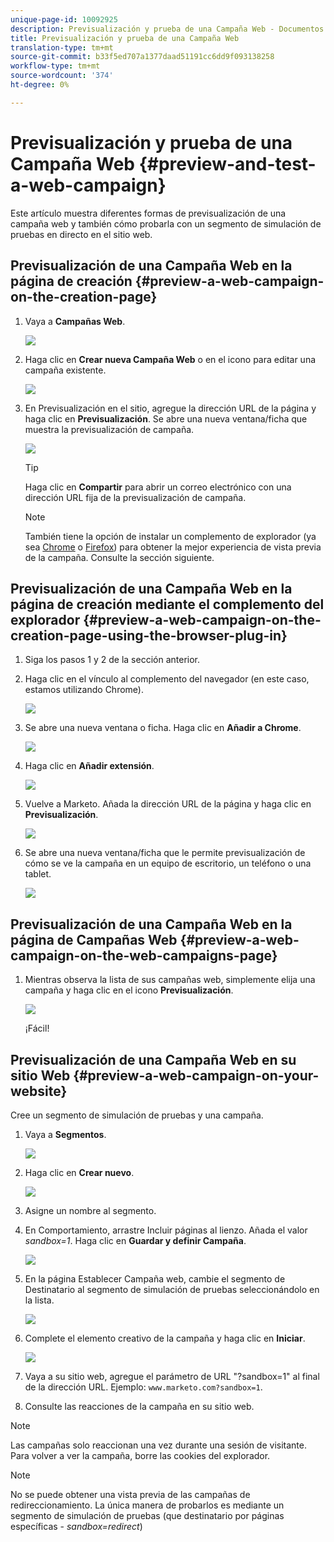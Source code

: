 ```yaml
---
unique-page-id: 10092925
description: Previsualización y prueba de una Campaña Web - Documentos de marketing - Documentación del producto
title: Previsualización y prueba de una Campaña Web
translation-type: tm+mt
source-git-commit: b33f5ed707a1377daad51191cc6dd9f093138258
workflow-type: tm+mt
source-wordcount: '374'
ht-degree: 0%

---
```



# Previsualización y prueba de una Campaña Web {#preview-and-test-a-web-campaign}

Este artículo muestra diferentes formas de previsualización de una campaña web y también cómo probarla con un segmento de simulación de pruebas en directo en el sitio web.

## Previsualización de una Campaña Web en la página de creación {#preview-a-web-campaign-on-the-creation-page}

1. Vaya a **Campañas Web**.

   ![](assets/image2016-8-18-15-3a59-3a35.png)

1. Haga clic en **Crear nueva Campaña Web** o en el icono para editar una campaña existente.

   ![](assets/create-new-or-edit-web-campaign.png)

1. En Previsualización en el sitio, agregue la dirección URL de la página y haga clic en **Previsualización**. Se abre una nueva ventana/ficha que muestra la previsualización de campaña.

   ![](assets/three-1.png)

   >[!TIP]
   >
   >Haga clic en **Compartir** para abrir un correo electrónico con una dirección URL fija de la previsualización de campaña.

   >[!NOTE]
   >
   >También tiene la opción de instalar un complemento de explorador (ya sea [Chrome](https://chrome.google.com/webstore/detail/marketo-web-personalizati/ldiddonjplchallbngbccbfdfeldohkj) o [Firefox](https://rtp-static.marketo.com/rtp/libs/mwp-0.0.0.8.xpi)) para obtener la mejor experiencia de vista previa de la campaña. Consulte la sección siguiente.

## Previsualización de una Campaña Web en la página de creación mediante el complemento del explorador {#preview-a-web-campaign-on-the-creation-page-using-the-browser-plug-in}

1. Siga los pasos 1 y 2 de la sección anterior.

1. Haga clic en el vínculo al complemento del navegador (en este caso, estamos utilizando Chrome).

   ![](assets/4-1.png)

1. Se abre una nueva ventana o ficha. Haga clic en **Añadir a Chrome**.

   ![](assets/five.png)

1. Haga clic en **Añadir extensión**.

   ![](assets/six.png)

1. Vuelve a Marketo. Añada la dirección URL de la página y haga clic en **Previsualización**.

   ![](assets/seven.png)

1. Se abre una nueva ventana/ficha que le permite previsualización de cómo se ve la campaña en un equipo de escritorio, un teléfono o una tablet.

   ![](assets/campaign-preview.png)

## Previsualización de una Campaña Web en la página de Campañas Web {#preview-a-web-campaign-on-the-web-campaigns-page}

1. Mientras observa la lista de sus campañas web, simplemente elija una campaña y haga clic en el icono **Previsualización**.

   ![](assets/web-campaigns-1-preview-hand.png)

   ¡Fácil!

## Previsualización de una Campaña Web en su sitio Web {#preview-a-web-campaign-on-your-website}

Cree un segmento de simulación de pruebas y una campaña.

1. Vaya a **Segmentos**.

   ![](assets/new-dropdown-segments-hand.jpg)

1. Haga clic en **Crear nuevo**.

   ![](assets/image2015-9-10-10-3a42-3a39.png)

1. Asigne un nombre al segmento.

1. En Comportamiento, arrastre Incluir páginas al lienzo. Añada el valor *sandbox=1*. Haga clic en **Guardar y definir Campaña**.

   ![](assets/segment.png)

1. En la página Establecer Campaña web, cambie el segmento de Destinatario al segmento de simulación de pruebas seleccionándolo en la lista.

   ![](assets/set-web-campaign-target-segment.jpg)

1. Complete el elemento creativo de la campaña y haga clic en **Iniciar**.

   ![](assets/click-launch.jpg)

1. Vaya a su sitio web, agregue el parámetro de URL &quot;?sandbox=1&quot; al final de la dirección URL. Ejemplo: `www.marketo.com?sandbox=1`.

1. Consulte las reacciones de la campaña en su sitio web.

>[!NOTE]
>
>Las campañas solo reaccionan una vez durante una sesión de visitante. Para volver a ver la campaña, borre las cookies del explorador.

>[!NOTE]
>
>No se puede obtener una vista previa de las campañas de redireccionamiento. La única manera de probarlos es mediante un segmento de simulación de pruebas (que destinatario por páginas específicas - *sandbox=redirect*)
